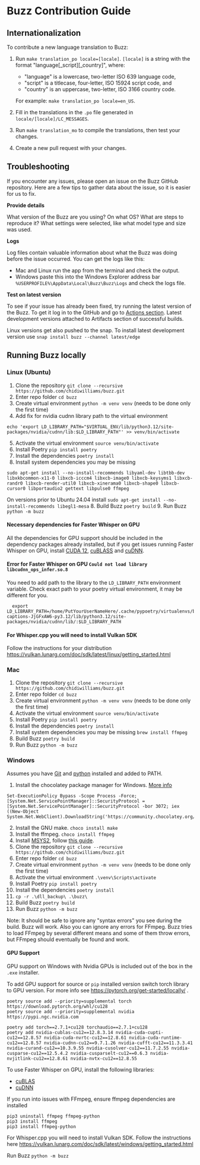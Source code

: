 # Buzz Contribution Guide

## Internationalization

To contribute a new language translation to Buzz:

1. Run `make translation_po locale=[locale]`. `[locale]` is a string with the format "language\[_script\]\[_country\]",
   where:

    - "language" is a lowercase, two-letter ISO 639 language code,
    - "script" is a titlecase, four-letter, ISO 15924 script code, and
    - "country" is an uppercase, two-letter, ISO 3166 country code.

   For example: `make translation_po locale=en_US`.

2. Fill in the translations in the `.po` file generated in `locale/[locale]/LC_MESSAGES`.
3. Run `make translation_mo` to compile the translations, then test your changes.
4. Create a new pull request with your changes.

## Troubleshooting

If you encounter any issues, please open an issue on the Buzz GitHub repository. Here are a few tips to gather data about the issue, so it is easier for us to fix.

**Provide details**

What version of the Buzz are you using? On what OS? What are steps to reproduce it? What settings were selected, like what model type and size was used.

**Logs**

Log files contain valuable information about what the Buzz was doing before the issue occurred. You can get the logs like this:
* Mac and Linux run the app from the terminal and check the output.
* Windows paste this into the Windows Explorer address bar `%USERPROFILE%\AppData\Local\Buzz\Buzz\Logs` and check the logs file.

**Test on latest version**

To see if your issue has already been fixed, try running the latest version of the Buzz. To get it log in to the GitHub and go to [Actions section](https://github.com/chidiwilliams/buzz/actions/workflows/ci.yml?query=branch%3Amain). Latest development versions attached to Artifacts section of successful builds. 

Linux versions get also pushed to the snap. To install latest development version use `snap install buzz --channel latest/edge`



## Running Buzz locally

### Linux (Ubuntu)

1. Clone the repository `git clone --recursive https://github.com/chidiwilliams/buzz.git`
2. Enter repo folder `cd buzz`
3. Create virtual environment `python -m venv venv` (needs to be done only the first time)
4. Add fix for nvidia cudnn library path to the virtual environment
```
echo 'export LD_LIBRARY_PATH="$VIRTUAL_ENV/lib/python3.12/site-packages/nvidia/cudnn/lib:$LD_LIBRARY_PATH"' >> venv/bin/activate
```
5. Activate the virtual environment `source venv/bin/activate`
6. Install Poetry `pip install poetry`
7. Install the dependencies `poetry install`
8. Install system dependencies you may be missing 
```
sudo apt-get install --no-install-recommends libyaml-dev libtbb-dev libxkbcommon-x11-0 libxcb-icccm4 libxcb-image0 libxcb-keysyms1 libxcb-randr0 libxcb-render-util0 libxcb-xinerama0 libxcb-shape0 libxcb-cursor0 libportaudio2 gettext libpulse0 ffmpeg
```
On versions prior to Ubuntu 24.04 install `sudo apt-get install --no-install-recommends libegl1-mesa`
8. Build Buzz `poetry build`
9. Run Buzz `python -m buzz`

#### Necessary dependencies for Faster Whisper on GPU

   All the dependencies for GPU support should be included in the dependency packages already installed, 
   but if you get issues running Faster Whisper on GPU, install [CUDA 12](https://developer.nvidia.com/cuda-downloads), [cuBLASS](https://developer.nvidia.com/cublas) and [cuDNN](https://developer.nvidia.com/cudnn).

#### Error for Faster Whisper on GPU `Could not load library libcudnn_ops_infer.so.8`

   You need to add path to the library to the `LD_LIBRARY_PATH` environment variable.
   Check exact path to your poetry virtual environment, it may be different for you.

```
  export LD_LIBRARY_PATH=/home/PutYourUserNameHere/.cache/pypoetry/virtualenvs/buzz-captions-JjGFxAW6-py3.12/lib/python3.12/site-packages/nvidia/cudnn/lib/:$LD_LIBRARY_PATH
```

#### For Whisper.cpp you will need to install Vulkan SDK

   Follow the instructions for your distribution https://vulkan.lunarg.com/doc/sdk/latest/linux/getting_started.html

### Mac

1. Clone the repository `git clone --recursive https://github.com/chidiwilliams/buzz.git`
2. Enter repo folder `cd buzz`
3. Create virtual environment `python -m venv venv` (needs to be done only the first time)
4. Activate the virtual environment `source venv/bin/activate`
5. Install Poetry `pip install poetry`
6. Install the dependencies `poetry install`
7. Install system dependencies you may be missing `brew install ffmpeg`
8. Build Buzz `poetry build`
9. Run Buzz `python -m buzz`



### Windows

Assumes you have [Git](https://git-scm.com/downloads) and [python](https://www.python.org/downloads) installed and added to PATH.

1. Install the chocolatey package manager for Windows. [More info](https://docs.chocolatey.org/en-us/choco/setup)
```
Set-ExecutionPolicy Bypass -Scope Process -Force; [System.Net.ServicePointManager]::SecurityProtocol = [System.Net.ServicePointManager]::SecurityProtocol -bor 3072; iex ((New-Object System.Net.WebClient).DownloadString('https://community.chocolatey.org/install.ps1'))
```
2. Install the GNU make. `choco install make`
3. Install the ffmpeg. `choco install ffmpeg`
4. Install [MSYS2](https://www.msys2.org/), follow [this guide](https://sajidifti.medium.com/how-to-install-gcc-and-gdb-on-windows-using-msys2-tutorial-0fceb7e66454).
5. Clone the repository `git clone --recursive https://github.com/chidiwilliams/buzz.git`
6. Enter repo folder `cd buzz`
7. Create virtual environment `python -m venv venv` (needs to be done only the first time)
8. Activate the virtual environment `.\venv\Scripts\activate`
9. Install Poetry `pip install poetry`
10. Install the dependencies `poetry install`
11. `cp -r .\dll_backup\ .\buzz\`
12. Build Buzz `poetry build`
13. Run Buzz `python -m buzz`

Note: It should be safe to ignore any "syntax errors" you see during the build. Buzz will work. Also you can ignore any errors for FFmpeg. Buzz tries to load FFmpeg by several different means and some of them throw errors, but FFmpeg should eventually be found and work. 

#### GPU Support

GPU support on Windows with Nvidia GPUs is included out of the box in the `.exe` installer. 

To add GPU support for source or `pip` installed version switch torch library to GPU version. For more info see https://pytorch.org/get-started/locally/ .
```
poetry source add --priority=supplemental torch https://download.pytorch.org/whl/cu128
poetry source add --priority=supplemental nvidia https://pypi.ngc.nvidia.com

poetry add torch==2.7.1+cu128 torchaudio==2.7.1+cu128
poetry add nvidia-cublas-cu12==12.8.3.14 nvidia-cuda-cupti-cu12==12.8.57 nvidia-cuda-nvrtc-cu12==12.8.61 nvidia-cuda-runtime-cu12==12.8.57 nvidia-cudnn-cu12==9.7.1.26 nvidia-cufft-cu12==11.3.3.41 nvidia-curand-cu12==10.3.9.55 nvidia-cusolver-cu12==11.7.2.55 nvidia-cusparse-cu12==12.5.4.2 nvidia-cusparselt-cu12==0.6.3 nvidia-nvjitlink-cu12==12.8.61 nvidia-nvtx-cu12==12.8.55
```

To use Faster Whisper on GPU, install the following libraries:
* [cuBLAS](https://developer.nvidia.com/cublas)
* [cuDNN](https://developer.nvidia.com/cudnn)

If you run into issues with FFmpeg, ensure ffmpeg dependencies are installed
```
pip3 uninstall ffmpeg ffmpeg-python  
pip3 install ffmpeg
pip3 install ffmpeg-python
```

For Whisper.cpp you will need to install Vulkan SDK.
Follow the instructions here https://vulkan.lunarg.com/doc/sdk/latest/windows/getting_started.html

Run Buzz `python -m buzz`